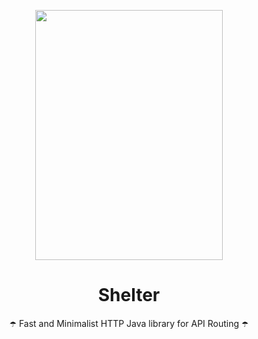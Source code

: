 <p align="center">
<img src="https://user-images.githubusercontent.com/74464364/212987972-d82a1a0e-a0e0-4b99-a1c0-536979d1831c.svg" width="300" height="400" />
</p> 

<h1 align="center"> Shelter </h1>
<p align="center">
☂️​ Fast and Minimalist HTTP Java library for API Routing ☂️​
</p> 

